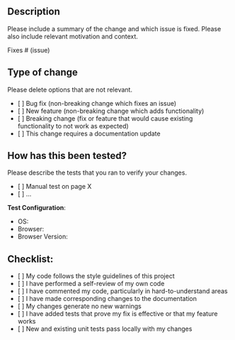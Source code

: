 ## **Description**

Please include a summary of the change and which issue is fixed. Please also include relevant motivation and context.

Fixes \# (issue)

## **Type of change**

Please delete options that are not relevant.

* \[ \] Bug fix (non-breaking change which fixes an issue)  
* \[ \] New feature (non-breaking change which adds functionality)  
* \[ \] Breaking change (fix or feature that would cause existing functionality to not work as expected)  
* \[ \] This change requires a documentation update

## **How has this been tested?**

Please describe the tests that you ran to verify your changes.

* \[ \] Manual test on page X  
* \[ \] ...

**Test Configuration**:

* OS:  
* Browser:  
* Browser Version:

## **Checklist:**

* \[ \] My code follows the style guidelines of this project  
* \[ \] I have performed a self-review of my own code  
* \[ \] I have commented my code, particularly in hard-to-understand areas  
* \[ \] I have made corresponding changes to the documentation  
* \[ \] My changes generate no new warnings  
* \[ \] I have added tests that prove my fix is effective or that my feature works  
* \[ \] New and existing unit tests pass locally with my changes
